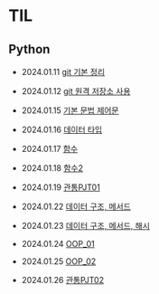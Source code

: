 # TIL

## Python
- 2024.01.11 [git 기본 정리](./git/2024.01.11_git_base.md)    

- 2024.01.12 [git 원격 저장소 사용](./git/2024.01.12_git_remote.md)    

- 2024.01.15 [기본 문법 제어문](./git/2024.01.15_Program.md)    

- 2024.01.16 [데이터 타입](./git/2024.01.16_Python02.md)    

- 2024.01.17 [함수](./git/2024.01.17_Function.md)    

- 2024.01.18 [함수2](./git/2024.01.18_Function2.md)

- 2024.01.19 [관통PJT01](./git/2024.01.19_PJT01.md)

- 2024.01.22 [데이터 구조, 메서드](./git/2024.01.22_Data_Structure.md)

- 2024.01.23 [데이터 구조, 메서드, 해시](./git/2024.01.23_Data_Structure02.md)

- 2024.01.24 [OOP_01](./git/2024.01.24_OOP01.md)

- 2024.01.25 [OOP_02](./git/2024.01.25_OOP02.md)

- 2024.01.26 [관통PJT02](./git/2024.01.26_PJT02.md)
